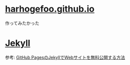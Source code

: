 # [harhogefoo.github.io](https://harhogefoo.github.io)

作ってみたかった  

# [Jekyll](https://jekyllrb.com)

参考: [GitHub PagesのJekyllでWebサイトを無料公開する方法](https://qiita.com/takuya0301/items/374b2ab5be407b138ef9)
